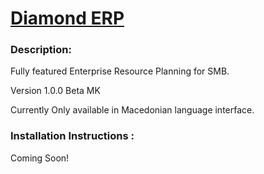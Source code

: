 # [Diamond ERP](http://carniadesign.com)

### Description:

Fully featured Enterprise Resource Planning for SMB.

Version 1.0.0 Beta MK

Currently Only available in Macedonian language interface.

### Installation Instructions :

Coming Soon!

